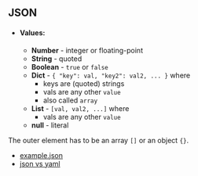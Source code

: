 ## JSON

- #### Values:
    - **Number** - integer or floating-point
    - **String** - quoted
    - **Boolean** - `true` or `false`
    - **Dict** - `{ "key": val, "key2": val2, ... }` where
        - keys are (quoted) strings
        - vals are any other `value`
        - also called `array`
    - **List** - `[val, val2, ...]` where
        - vals are any other `value`
    - **null** - literal

The outer element has to be an array `[]` or an object `{}`.

- [example.json](example.json)
- [json vs yaml](../yaml/json_vs_yaml.md)